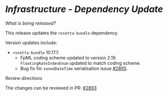 # _Infrastructure - Dependency Update_

_What is being released?_

This release updates the `rosetta-bundle` dependency.

Version updates include:
- `rosetta-bundle` 10.17.1: 
  - FpML coding scheme updated to version 2.19. `FloatingRateIndexEnum` updated to match coding scheme.
  - Bug fix for `zonedDateTime` serialisation issue [#2895](https://github.com/finos/common-domain-model/issues/2895).

_Review directions_

The changes can be reviewed in PR: [#2893](https://github.com/finos/common-domain-model/pull/2893)
